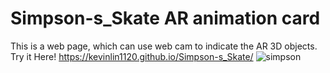 # Simpson-s_Skate AR animation card
This is a web page, which can use web cam to indicate the AR 3D objects.
Try it Here! https://kevinlin1120.github.io/Simpson-s_Skate/
![simpson](https://user-images.githubusercontent.com/80439584/219872084-2704327f-38c5-4ade-9511-61bf219bccd5.png)
